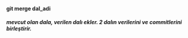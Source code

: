 #### git merge dal_adi
##### <i>mevcut olan dala, verilen dalı ekler. 2 dalın verilerini ve commitlerini birleştirir.</i>

